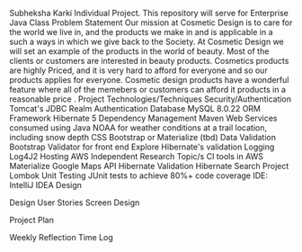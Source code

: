 Subheksha Karki Individual Project.
This repository will serve for Enterprise Java Class
Problem Statement
Our mission at Cosmetic Design is to care for the world we live in, and the products we make in and is applicable in a such a ways in which we give back to the Society.
At Cosmetic Design we will set an example of the products in the world of beauty.
Most of the clients or customers are interested in beauty products. Cosmetics products are highly Priced, and it is very hard to afford for everyone and so our products applies for everyone.
Cosmetic design products have a wonderful feature where all of the memebers or customers can afford it products in a reasonable price .
Project Technologies/Techniques
Security/Authentication
Tomcat's JDBC Realm Authentication
Database
MySQL 8.0.22
ORM Framework
Hibernate 5
Dependency Management
Maven
Web Services consumed using Java
NOAA for weather conditions at a trail location, including snow depth
CSS
Bootstrap or Materialize (tbd)
Data Validation
Bootstrap Validator for front end
Explore Hibernate's validation
Logging
Log4J2
Hosting
AWS
Independent Research Topic/s
CI tools in AWS
Materialize
Google Maps API
Hibernate Validation
Hibernate Search
Project Lombok
Unit Testing
JUnit tests to achieve 80%+ code coverage
IDE: IntelliJ IDEA
Design

Design
User Stories
Screen Design

Project Plan

Weekly Reflection
Time Log
